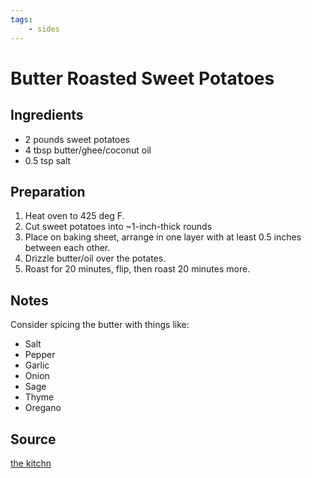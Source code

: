```yaml
---
tags:
    - sides
---
```


# Butter Roasted Sweet Potatoes

## Ingredients

- 2 pounds sweet potatoes
- 4 tbsp butter/ghee/coconut oil
- 0.5 tsp salt

## Preparation

1. Heat oven to 425 deg F.
2. Cut sweet potatoes into ~1-inch-thick rounds
3. Place on baking sheet, arrange in one layer with at least 0.5 inches between each other.
4. Drizzle butter/oil over the potates.
5. Roast for 20 minutes, flip, then roast 20 minutes more.

## Notes

Consider spicing the butter with things like:
- Salt
- Pepper
- Garlic
- Onion
- Sage
- Thyme
- Oregano

## Source

[the kitchn](https://www.thekitchn.com/recipe-butter-roasted-sweet-potatoes-248389)
